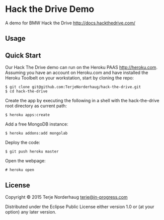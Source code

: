 # Hack the Drive Demo

A demo for BMW Hack the Drive
http://docs.hackthedrive.com/

## Usage


## Quick Start

Our Hack The Drive demo can run on the Heroku PAAS http://heroku.com.
Assuming you have an account on Heroku.com and have installed the Heroku Toolbelt on your workstation, 
start by cloning the repo:

    $ git clone git@github.com:TerjeNorderhaug/hack-the-drive.git
    $ cd hack-the-drive

Create the app by executing the following in a shell with the hack-the-drive root directory as current path:

    $ heroku apps:create

Add a free MongoDB instance:

    $ heroku addons:add mongolab

Deploy the code:

    $ git push heroku master

Open the webpage:

    # heroku open

## License

Copyright © 2015 Terje Norderhaug <terje@in-progress.com>

Distributed under the Eclipse Public License either version 1.0 or (at
your option) any later version.
